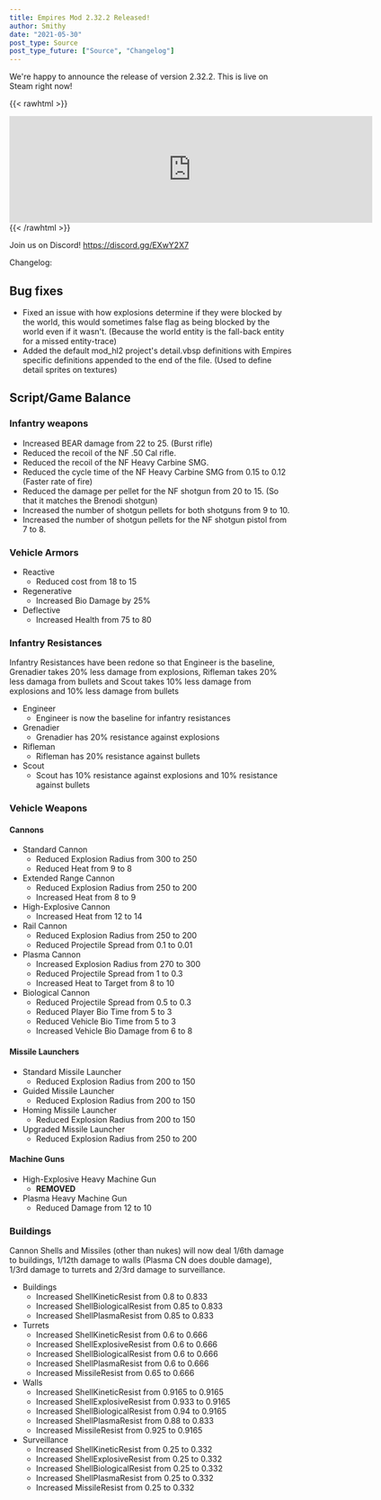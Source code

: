```yaml
---
title: Empires Mod 2.32.2 Released!
author: Smithy
date: "2021-05-30"
post_type: Source
post_type_future: ["Source", "Changelog"]
---
```



We're happy to announce the release of version 2.32.2. This is live on Steam right now!

{{< rawhtml >}}
<iframe src="https://store.steampowered.com/widget/17740/" frameborder="0" width="646" height="190"></iframe>
{{< /rawhtml >}}

Join us on Discord! https://discord.gg/EXwY2X7

Changelog:

## Bug fixes
- Fixed an issue with how explosions determine if they were blocked by the world, this would sometimes false flag as being blocked by the world even if it wasn't. (Because the world entity is the fall-back entity for a missed entity-trace)
- Added the default mod_hl2 project's detail.vbsp definitions with Empires specific definitions appended to the end of the file. (Used to define detail sprites on textures)


## Script/Game Balance

### Infantry weapons

- Increased BEAR damage from 22 to 25. (Burst rifle)
- Reduced the recoil of the NF .50 Cal rifle.
- Reduced the recoil of the NF Heavy Carbine SMG.
- Reduced the cycle time of the NF Heavy Carbine SMG from 0.15 to 0.12 (Faster rate of fire)
- Reduced the damage per pellet for the NF shotgun from 20 to 15. (So that it matches the Brenodi shotgun)
- Increased the number of shotgun pellets for both shotguns from 9 to 10.
- Increased the number of shotgun pellets for the NF shotgun pistol from 7 to 8.

### Vehicle Armors

- Reactive
	- Reduced cost from 18 to 15
- Regenerative
	- Increased Bio Damage by 25%
- Deflective
	- Increased Health from 75 to 80
	
### Infantry Resistances

Infantry Resistances have been redone so that Engineer is the baseline, Grenadier takes 20% less damage from explosions, Rifleman takes 20% less damaga from bullets and Scout takes 10% less damage from explosions and 10% less damage from bullets
- Engineer
	- Engineer is now the baseline for infantry resistances
- Grenadier
	- Grenadier has 20% resistance against explosions
- Rifleman
	- Rifleman has 20% resistance against bullets
- Scout
	- Scout has 10% resistance against explosions and 10% resistance against bullets
	
### Vehicle Weapons

#### Cannons

- Standard Cannon
	- Reduced Explosion Radius from 300 to 250
	- Reduced Heat from 9 to 8
- Extended Range Cannon
	- Reduced Explosion Radius from 250 to 200
	- Increased Heat from 8 to 9
- High-Explosive Cannon
	- Increased Heat from 12 to 14
- Rail Cannon
	- Reduced Explosion Radius from 250 to 200
	- Reduced Projectile Spread from 0.1 to 0.01
- Plasma Cannon
	- Increased Explosion Radius from 270 to 300
	- Reduced Projectile Spread from 1 to 0.3
	- Increased Heat to Target from 8 to 10
- Biological Cannon
	- Reduced Projectile Spread from 0.5 to 0.3
	- Reduced Player Bio Time from 5 to 3
	- Reduced Vehicle Bio Time from 5 to 3
	- Increased Vehicle Bio Damage from 6 to 8
	
#### Missile Launchers

- Standard Missile Launcher
	- Reduced Explosion Radius from 200 to 150
- Guided Missile Launcher
	- Reduced Explosion Radius from 200 to 150
- Homing Missile Launcher
	- Reduced Explosion Radius from 200 to 150
- Upgraded Missile Launcher
	- Reduced Explosion Radius from 250 to 200
	
#### Machine Guns

- High-Explosive Heavy Machine Gun
	- **REMOVED**
- Plasma Heavy Machine Gun
	- Reduced Damage from 12 to 10
	
### Buildings

Cannon Shells and Missiles (other than nukes) will now deal 1/6th damage to buildings, 1/12th damage to walls (Plasma CN does double damage), 1/3rd damage to turrets and 2/3rd damage to surveillance.
- Buildings
	- Increased ShellKineticResist from 0.8 to 0.833
	- Increased ShellBiologicalResist from 0.85 to 0.833
	- Increased ShellPlasmaResist from 0.85 to 0.833
- Turrets
	- Increased ShellKineticResist from 0.6 to 0.666
	- Increased ShellExplosiveResist from 0.6 to 0.666
	- Increased ShellBiologicalResist from 0.6 to 0.666
	- Increased ShellPlasmaResist from 0.6 to 0.666
	- Increased MissileResist from 0.65 to 0.666
- Walls
	- Increased ShellKineticResist from 0.9165 to 0.9165
	- Increased ShellExplosiveResist from 0.933 to 0.9165
	- Increased ShellBiologicalResist from 0.94 to 0.9165
	- Increased ShellPlasmaResist from 0.88 to 0.833
	- Increased MissileResist from 0.925 to 0.9165
- Surveillance
	- Increased ShellKineticResist from 0.25 to 0.332
	- Increased ShellExplosiveResist from 0.25 to 0.332
	- Increased ShellBiologicalResist from 0.25 to 0.332
	- Increased ShellPlasmaResist from 0.25 to 0.332
	- Increased MissileResist from 0.25 to 0.332


